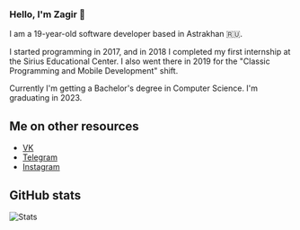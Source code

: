 ### Hello, I'm Zagir 👋

I am a 19-year-old software developer based in Astrakhan 🇷🇺.

I started programming in 2017, and in 2018 I completed my first internship at the Sirius Educational Center. I also went there in 2019 for the "Classic Programming and Mobile Development" shift.

Currently I'm getting a Bachelor's degree in Computer Science. I'm graduating in 2023.

## Me on other resources
- [VK](https://vk.com/seljmov)
- [Telegram](https://t.me/seljmov)
- [Instagram](https://www.instagram.com/seljmov)

## GitHub stats

![Stats](https://github-readme-stats.vercel.app/api?username=seljmov&show_icons=true&count_private=true)
